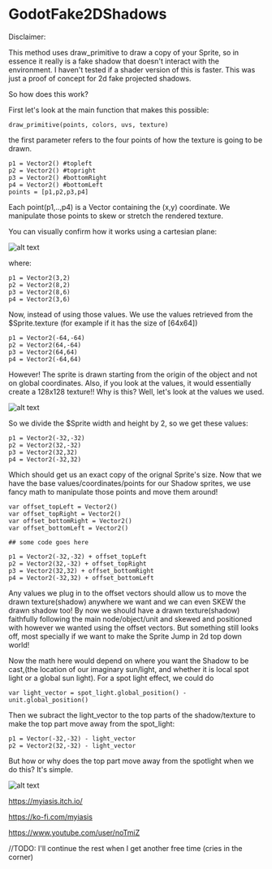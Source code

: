 # GodotFake2DShadows

Disclaimer:

This method uses draw_primitive to draw a copy of your Sprite, so in essence it really is a fake shadow that doesn't interact with the environment. 
I haven't tested if a shader version of this is faster. This was just a proof of concept for 2d fake projected shadows. 

So how does this work?

First let's look at the main function that makes this possible:
```
draw_primitive(points, colors, uvs, texture)
```
the first parameter refers to the four points of how the texture is going to be drawn. 
```
p1 = Vector2() #topleft
p2 = Vector2() #topright
p3 = Vector2() #bottomRight
p4 = Vector2() #bottomLeft
points = [p1,p2,p3,p4]
```
Each point(p1,..,p4) is a Vector containing the (x,y) coordinate. 
We manipulate those points to skew or stretch the rendered texture. 

You can visually confirm how it works using a cartesian plane:

![alt text](https://i.imgur.com/lMuUqZE.png)

where:
```
p1 = Vector2(3,2)
p2 = Vector2(8,2)
p3 = Vector2(8,6)
p4 = Vector2(3,6)
```

Now, instead of using those values. We use the values retrieved from the $Sprite.texture (for example if it has the size of [64x64])
```
p1 = Vector2(-64,-64) 
p2 = Vector2(64,-64)
p3 = Vector2(64,64)
p4 = Vector2(-64,64)
```

However! The sprite is drawn starting from the origin of the object and not on global coordinates. 
Also, if you look at the values, it would essentially create a 128x128 texture!!
Why is this? Well, let's look at the values we used.

![alt text](https://i.imgur.com/dvWaCgu.png)

So we divide the $Sprite width and height by 2, so we get these values:
```
p1 = Vector2(-32,-32) 
p2 = Vector2(32,-32)
p3 = Vector2(32,32)
p4 = Vector2(-32,32)
```
Which should get us an exact copy of the orignal Sprite's size. 
Now that we have the base values/coordinates/points for our Shadow sprites, we use fancy math to manipulate those points and move them around!

```
var offset_topLeft = Vector2()
var offset_topRight = Vector2()
var offset_bottomRight = Vector2()
var offset_bottomLeft = Vector2()

## some code goes here

p1 = Vector2(-32,-32) + offset_topLeft
p2 = Vector2(32,-32) + offset_topRight
p3 = Vector2(32,32) + offset_bottomRight
p4 = Vector2(-32,32) + offset_bottomLeft
```

Any values we plug in to the offset vectors should allow us to move the drawn texture(shadow) anywhere we want and we can even SKEW the drawn shadow too!
By now we should have a drawn texture(shadow) faithfully following the main node/object/unit and skewed and positioned with however we wanted using the offset vectors. 
But something still looks off, most specially if we want to make the Sprite Jump in 2d top down world! 

Now the math here would depend on where you want the Shadow to be cast,(the location of our imaginary sun/light, and whether it is local spot light or a global sun light). 
For a spot light effect, we could do
```
var light_vector = spot_light.global_position() - unit.global_position()
```
Then we subract the light_vector to the top parts of the shadow/texture to make the top part move away from the spot_light:
```
p1 = Vector(-32,-32) - light_vector
p2 = Vector2(32,-32) - light_vector 
```
But how or why does the top part move away from the spotlight when we do this? It's simple.

![alt text](https://i.imgur.com/YrXUr92.png)


https://myiasis.itch.io/

https://ko-fi.com/myiasis

https://www.youtube.com/user/noTmiZ

//TODO: I'll continue the rest when I get another free time (cries in the corner)
